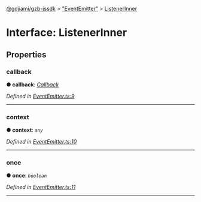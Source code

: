 [@gdjiami/gzb-jssdk](../README.md) > ["EventEmitter"](../modules/_eventemitter_.md) > [ListenerInner](../interfaces/_eventemitter_.listenerinner.md)



# Interface: ListenerInner


## Properties
<a id="callback"></a>

###  callback

**●  callback**:  *[Callback](../modules/_eventemitter_.md#callback)* 

*Defined in [EventEmitter.ts:9](https://github.com/GDJiaMi/gzb-jssdk/blob/6a995d9/src/EventEmitter.ts#L9)*





___

<a id="context"></a>

###  context

**●  context**:  *`any`* 

*Defined in [EventEmitter.ts:10](https://github.com/GDJiaMi/gzb-jssdk/blob/6a995d9/src/EventEmitter.ts#L10)*





___

<a id="once"></a>

###  once

**●  once**:  *`boolean`* 

*Defined in [EventEmitter.ts:11](https://github.com/GDJiaMi/gzb-jssdk/blob/6a995d9/src/EventEmitter.ts#L11)*





___


